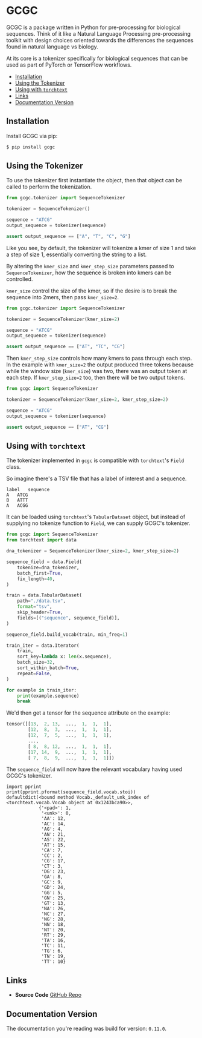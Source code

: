 # GCGC

GCGC is a package written in Python for pre-processing for biological sequences. Think of it like a
Natural Language Processing pre-processing toolkit with design choices oriented towards the
differences the sequences found in natural language vs biology.

At its core is a tokenizer specifically for biological sequences that can be
used as part of PyTorch or TensorFlow workflows.

<!-- vim-markdown-toc GFM -->

* [Installation](#installation)
* [Using the Tokenizer](#using-the-tokenizer)
* [Using with `torchtext`](#using-with-torchtext)
* [Links](#links)
* [Documentation Version](#documentation-version)

<!-- vim-markdown-toc -->

## Installation

Install GCGC via pip:

```bash
$ pip install gcgc
```

## Using the Tokenizer

To use the tokenizer first instantiate the object, then that object can be
called to perform the tokenization.

```python
from gcgc.tokenizer import SequenceTokenizer

tokenizer = SequenceTokenizer()

sequence = "ATCG"
output_sequence = tokenizer(sequence)

assert output_sequence == ["A", "T", "C", "G"]
```

Like you see, by default, the tokenizer will tokenize a kmer of size 1 and take
a step of size 1, essentially converting the string to a list.

By altering the `kmer_size` and `kmer_step_size` parameters passed to
`SequenceTokenizer`, how the sequence is broken into kmers can be controlled.

`kmer_size` control the size of the kmer, so if the desire is to break the
sequence into 2mers, then pass `kmer_size=2`.

```python
from gcgc.tokenizer import SequenceTokenizer

tokenizer = SequenceTokenizer(kmer_size=2)

sequence = "ATCG"
output_sequence = tokenizer(sequence)

assert output_sequence == ["AT", "TC", "CG"]
```

Then `kmer_step_size` controls how many kmers to pass through each step. In the
example with `kmer_size=2` the output produced three tokens because while the
window size (`kmer_size`) was two, there was an output token at each step. If
`kmer_step_size=2` too, then there will be two output tokens.

```python
from gcgc import SequenceTokenizer

tokenizer = SequenceTokenizer(kmer_size=2, kmer_step_size=2)

sequence = "ATCG"
output_sequence = tokenizer(sequence)

assert output_sequence == ["AT", "CG"]
```

## Using with `torchtext`

The tokenizer implemented in `gcgc` is compatible with `torchtext`'s `Field`
class.

So imagine there's a TSV file that has a label of interest and a sequence.

```
label   sequence
A   ATCG
B   ATTT
A   ACGG
```

It can be loaded using `torchtext`'s `TabularDataset` object, but instead of
supplying no tokenize function to `Field`, we can supply GCGC's tokenizer.

```python
from gcgc import SequenceTokenizer
from torchtext import data

dna_tokenizer = SequenceTokenizer(kmer_size=2, kmer_step_size=2)

sequence_field = data.Field(
    tokenize=dna_tokenizer,
    batch_first=True,
    fix_length=40,
)

train = data.TabularDataset(
    path="./data.tsv",
    format="tsv",
    skip_header=True,
    fields=[("sequence", sequence_field)],
)

sequence_field.build_vocab(train, min_freq=1)

train_iter = data.Iterator(
    train,
    sort_key=lambda x: len(x.sequence),
    batch_size=32,
    sort_within_batch=True,
    repeat=False,
)

for example in train_iter:
    print(example.sequence)
    break
```

We'd then get a tensor for the sequence attribute on the example:

```python
tensor([[13,  2, 13,  ...,  1,  1,  1],
        [12,  8,  3,  ...,  1,  1,  1],
        [12,  7,  5,  ...,  1,  1,  1],
        ...,
        [ 8,  8, 12,  ...,  1,  1,  1],
        [17, 14,  9,  ...,  1,  1,  1],
        [ 7,  8,  9,  ...,  1,  1,  1]])
```

The `sequence_field` will now have the relevant vocabulary having used GCGC's
tokenizer.

```
import pprint
print(pprint.pformat(sequence_field.vocab.stoi))
defaultdict(<bound method Vocab._default_unk_index of <torchtext.vocab.Vocab object at 0x1243bca90>>,
            {'<pad>': 1,
             '<unk>': 0,
             'AA': 12,
             'AC': 14,
             'AG': 4,
             'AN': 21,
             'AS': 22,
             'AT': 15,
             'CA': 7,
             'CC': 2,
             'CG': 17,
             'CT': 3,
             'DG': 23,
             'GA': 8,
             'GC': 9,
             'GD': 24,
             'GG': 5,
             'GN': 25,
             'GT': 13,
             'NA': 26,
             'NC': 27,
             'NG': 28,
             'NN': 18,
             'NT': 20,
             'RT': 29,
             'TA': 16,
             'TC': 11,
             'TG': 6,
             'TN': 19,
             'TT': 10}
```

## Links

- **Source Code** [GitHub Repo](https://github.com/tshauck/gcgc)

## Documentation Version

The documentation you're reading was build for version: `0.11.0`.
